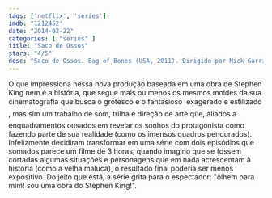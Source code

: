 ```yaml
---
tags: ['netflix', 'series']
imdb: "1212452"
date: "2014-02-22"
categories: [ "series" ]
title: "Saco de Ossos"
stars: "4/5"
desc: "Saco de Ossos. Bag of Bones (USA, 2011). Dirigido por Mick Garris. Escrito por Stephen King, Matt Venne. Com Pierce Brosnan, Melissa George, Annabeth Gish, Anika Noni Rose, Matt Frewer, Jason Priestley, Caitlin Carmichael, Peter MacNeill, William Schallert."
---
```

O que impressiona nessa nova produção baseada em uma obra de Stephen King nem é a história, que segue mais ou menos os mesmos moldes da sua cinematografia que busca o grotesco e o fantasioso  exagerado e estilizado , mas sim um trabalho de som, trilha e direção de arte que, aliados a enquadramentos ousados em revelar os sonhos do protagonista como fazendo parte de sua realidade (como os imensos quadros pendurados). Infelizmente decidiram transformar em uma série com dois episódios que somados parece um filme de 3 horas, quando imagino que se fossem cortadas algumas situações e personagens que em nada acrescentam à história (como a velha maluca), o resultado final poderia ser menos expositivo. Do jeito que está, a série grita para o espectador: "olhem para mim! sou uma obra do Stephen King!".
